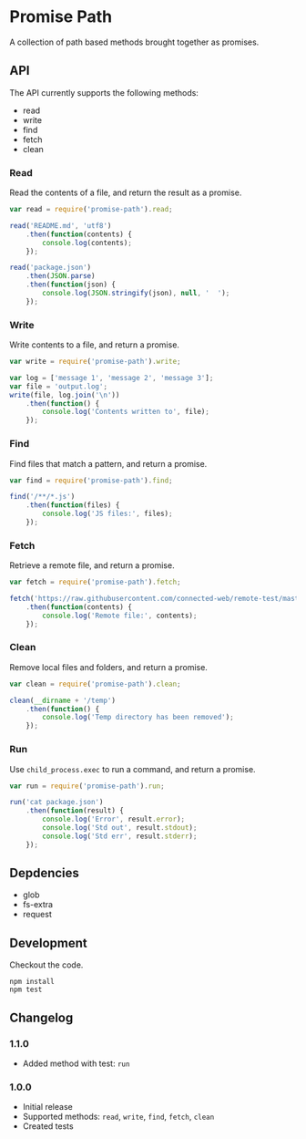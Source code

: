# Promise Path
A collection of path based methods brought together as promises.

## API
The API currently supports the following methods:
- read
- write
- find
- fetch
- clean

### Read
Read the contents of a file, and return the result as a promise.

```js
var read = require('promise-path').read;

read('README.md', 'utf8')
    .then(function(contents) {
        console.log(contents);
    });

read('package.json')
    .then(JSON.parse)
    .then(function(json) {
        console.log(JSON.stringify(json), null, '  ');
    });
```

### Write
Write contents to a file, and return a promise.

```js
var write = require('promise-path').write;

var log = ['message 1', 'message 2', 'message 3'];
var file = 'output.log';
write(file, log.join('\n'))
    .then(function() {
        console.log('Contents written to', file);
    });
```

### Find
Find files that match a pattern, and return a promise.

```js
var find = require('promise-path').find;

find('/**/*.js')
    .then(function(files) {
        console.log('JS files:', files);
    });
```

### Fetch
Retrieve a remote file, and return a promise.

```js
var fetch = require('promise-path').fetch;

fetch('https://raw.githubusercontent.com/connected-web/remote-test/master/info.json')
    .then(function(contents) {
        console.log('Remote file:', contents);
    });
```

### Clean
Remove local files and folders, and return a promise.

```js
var clean = require('promise-path').clean;

clean(__dirname + '/temp')
    .then(function() {
        console.log('Temp directory has been removed');
    });
```

### Run
Use `child_process.exec` to run a command, and return a promise.

```js
var run = require('promise-path').run;

run('cat package.json')
    .then(function(result) {
        console.log('Error', result.error);
        console.log('Std out', result.stdout);
        console.log('Std err', result.stderr);
    });
```

## Depdencies
- glob
- fs-extra
- request

## Development
Checkout the code.

```
npm install
npm test
```

## Changelog
### 1.1.0
- Added method with test: `run`

### 1.0.0
- Initial release
- Supported methods: `read`, `write`, `find`, `fetch`, `clean`
- Created tests
